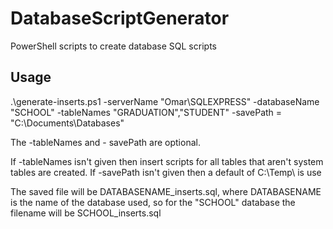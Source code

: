 # DatabaseScriptGenerator
PowerShell scripts to create database SQL scripts

## Usage
.\generate-inserts.ps1 -serverName "Omar\SQLEXPRESS" -databaseName "SCHOOL" -tableNames "GRADUATION","STUDENT" -savePath = "C:\Documents\Databases\"

The -tableNames and - savePath are optional.

If -tableNames isn't given then insert scripts for all tables that aren't system tables are created.
If -savePath isn't given then a default of C:\Temp\ is use

The saved file will be DATABASENAME_inserts.sql, where DATABASENAME is the name of the database used, so for the "SCHOOL" database the filename will be SCHOOL_inserts.sql
